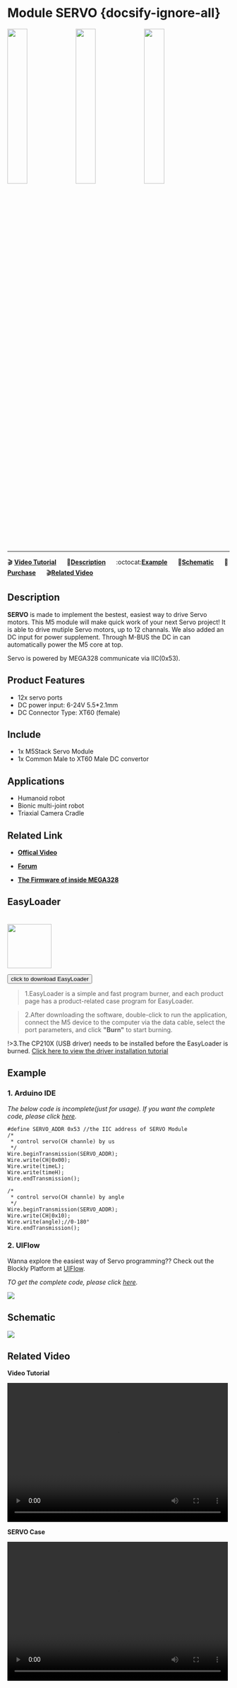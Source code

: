 # Module SERVO {docsify-ignore-all}

<img src="assets/img/product_pics/module/module_servo_01.png" width="30%" height="30%"> <img src="assets/img/product_pics/module/module_servo_02.png" width="30%" height="30%"> <img src="assets/img/product_pics/module/module_servo_03.png" width="30%" height="30%">

***

:clapper: **[Video Tutorial](#Video-Tutorial)**&nbsp;&nbsp;&nbsp;&nbsp;&nbsp;&nbsp;:memo:**[Description](#Description)**&nbsp;&nbsp;&nbsp;&nbsp;&nbsp;&nbsp;:octocat:**[Example](#Example)**&nbsp;&nbsp;&nbsp;&nbsp;&nbsp;&nbsp;:electric_plug:**[Schematic](#Schematic)**&nbsp;&nbsp;&nbsp;&nbsp;&nbsp;&nbsp;🛒**[Purchase](https://www.aliexpress.com/store/product/M5Stack-New-SERVO-Module-Board-12-Channels-Servo-Controller-with-MEGA328-Inside-Power-Adapter-6-24V/3226069_32951356502.html?spm=a2g1y.12024536.productList_5885011.pic_0)**&nbsp;&nbsp;&nbsp;&nbsp;&nbsp;&nbsp;:clapper:**[Related Video](#Related-Video)**

## Description

**SERVO** is made to implement the bestest, easiest way to drive Servo motors. This M5 module will make quick work of your next Servo project!  It is able to drive mutiple Servo motors, up to 12 channals. We also added an DC input for power supplement. Through M-BUS the DC in can automatically power the M5 core at top.

Servo is powered by MEGA328 communicate via IIC(0x53).

## Product Features

-  12x servo ports
-  DC power input: 6-24V  5.5*2.1mm
-  DC Connector Type: XT60 (female)

## Include

-  1x M5Stack Servo Module
-  1x Common Male to XT60 Male DC convertor

## Applications

-  Humanoid robot
-  Bionic multi-joint robot
-  Triaxial Camera Cradle

## Related Link

- **[Offical Video](https://www.youtube.com/channel/UCozgFVglWYQXbvTmGyS739w)**

- **[Forum](http://forum.m5stack.com/)**

- **[The Firmware of inside MEGA328](https://github.com/m5stack/M5-ProductExampleCodes/tree/master/Module/SERVO/firmware_328p)**

## EasyLoader

<img src="https://m5stack.oss-cn-shenzhen.aliyuncs.com/image/EasyLoader_logo.png" width="100px" style="margin-top:20px">

<a href="https://m5stack.oss-cn-shenzhen.aliyuncs.com/EasyLoader/Module/EasyLoader_Servo.exe"><button type="button" class="btn btn-primary">click to download EasyLoader</button></a>

>1.EasyLoader is a simple and fast program burner, and each product page has a product-related case program for EasyLoader.

>2.After downloading the software, double-click to run the application, connect the M5 device to the computer via the data cable, select the port parameters, and click **"Burn"** to start burning.

!>3.The CP210X (USB driver) needs to be installed before the EasyLoader is burned. [Click here to view the driver installation tutorial](en/related_documents/establish_serial_connection)

## Example

### 1. Arduino IDE

*The below code is incomplete(just for usage). If you want the complete code, please click [here](https://github.com/m5stack/M5-ProductExampleCodes/tree/master/Module/SERVO/Arduino).*

```arduino
#define SERVO_ADDR 0x53 //the IIC address of SERVO Module
/*
 * control servo(CH channle) by us
 */
Wire.beginTransmission(SERVO_ADDR);
Wire.write(CH|0x00);
Wire.write(timeL);
Wire.write(timeH);
Wire.endTransmission();

/*
 * control servo(CH channle) by angle
 */
Wire.beginTransmission(SERVO_ADDR);
Wire.write(CH|0x10);
Wire.write(angle);//0-180°
Wire.endTransmission();
```

### 2. UIFlow

Wanna explore the easiest way of Servo programming?? Check out the Blockly Platform at [UIFlow](flow.m5stack.com).

*TO get the complete code, please click [here](https://github.com/m5stack/M5-ProductExampleCodes/tree/master/Module/SERVO/UIFlow).*

<img src="assets/img/product_pics/module/module_example/SERVO/example_module_servo_01.png">

## Schematic

<img src="assets/img/product_pics/module/servo_sch.png">

## Related Video

**Video Tutorial**

<video width="500" height="315" controls>
    <source src="https://m5stack.oss-cn-shenzhen.aliyuncs.com/video/%E6%95%99%E7%A8%8B/Servo/E4%20-%20Servo%20Demo(UIFlow%20Tutorials%205).mp4" type="video/mp4">
</video>

**SERVO Case**

<video width="500" height="315" controls>
    <source src="https://m5stack.oss-cn-shenzhen.aliyuncs.com/video/Blog/Twitch201901/M5stack%20Servo.mp4" type="video/mp4">
</video>